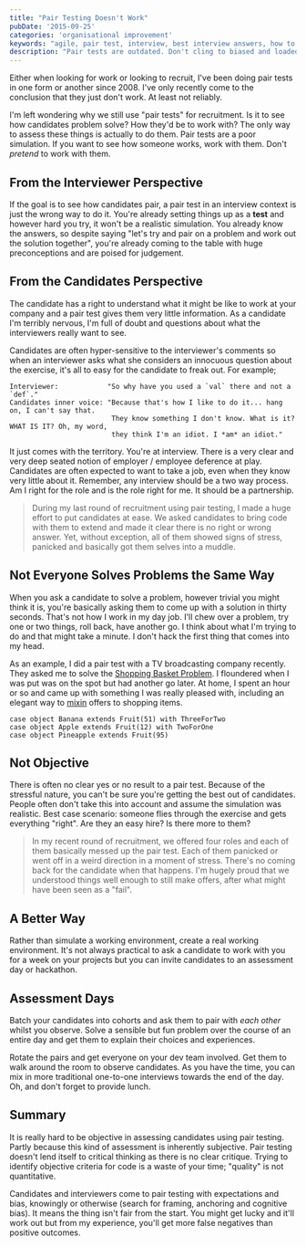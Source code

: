 ```yaml
---
title: "Pair Testing Doesn't Work"
pubDate: '2015-09-25'
categories: 'organisational improvement'
keywords: "agile, pair test, interview, best interview answers, how to beat the interview, technical interviews"
description: "Pair tests are outdated. Don't cling to biased and loaded interview techniques when looking to hire developers, embrace fairer and more balanced techniques."
---
```


Either when looking for work or looking to recruit, I've been doing pair tests in one form or another since 2008. I've only recently come to the conclusion that they just don't work. At least not reliably. 

I'm left wondering why we still use "pair tests" for recruitment. Is it to see how candidates problem solve? How they'd be to work with? The only way to assess these things is actually to do them. Pair tests are a poor simulation. If you want to see how someone works, work with them. Don't _pretend_ to work with them.

<!-- more -->


## From the Interviewer Perspective

If the goal is to see how candidates pair, a pair test in an interview context is just the wrong way to do it. You're already setting things up as a **test** and however hard you try, it won't be a realistic simulation. You already know the answers, so despite saying "let's try and pair on a problem and work out the solution together", you're already coming to the table with huge preconceptions and are poised for judgement. 


## From the Candidates Perspective

The candidate has a right to understand what it might be like to work at your company and a pair test gives them very little information. As a candidate I'm terribly nervous, I'm full of doubt and questions about what the interviewers really want to see. 

Candidates are often hyper-sensitive to the interviewer's comments so when an interviewer asks what she considers an innocuous question about the exercise, it's all to easy for the candidate to freak out. For example;

    Interviewer:            "So why have you used a `val` there and not a `def`."
    Candidates inner voice: "Because that's how I like to do it... hang on, I can't say that. 
                             They know something I don't know. What is it? WHAT IS IT? Oh, my word, 
                             they think I'm an idiot. I *am* an idiot."  

It just comes with the territory. You're at interview. There is a very clear and very deep seated notion of employer / employee deference at play. Candidates are often expected to want to take a job, even when they know very little about it. Remember, any interview should be a two way process. Am I right for the role and is the role right for me. It should be a partnership. 

> During my last round of recruitment using pair testing, I made a huge effort to put candidates at ease. We asked candidates to bring code with them to extend and made it clear there is no right or wrong answer. Yet, without exception, all of them showed signs of stress, panicked and basically got them selves into a muddle. 



## Not Everyone Solves Problems the Same Way

When you ask a candidate to solve a problem, however trivial you might think it is, you're basically asking them to come up with a solution in thirty seconds. That's not how I work in my day job. I'll chew over a problem, try one or two things, roll back, have another go. I think about what I'm trying to do and that might take a minute. I don't hack the first thing that comes into my head. 

As an example, I did a pair test with a TV broadcasting company recently. They asked me to solve the [Shopping Basket Problem](https://github.com/tobyweston/shopping_basket). I floundered when I was put was on the spot but had another go later. At home, I spent an hour or so and came up with something I was really pleased with, including an elegant way to [mixin](https://github.com/tobyweston/shopping_basket/blob/master/src/main/scala/shopping/Fruit.scala) offers to shopping items.

    case object Banana extends Fruit(51) with ThreeForTwo
    case object Apple extends Fruit(12) with TwoForOne
    case object Pineapple extends Fruit(95)


## Not Objective

There is often no clear yes or no result to a pair test. Because of the stressful nature, you can't be sure you're getting the best out of candidates. People often don't take this into account and assume the simulation was realistic. Best case scenario: someone flies through the exercise and gets everything "right". Are they an easy hire? Is there more to them? 

> In my recent round of recruitment, we offered four roles and each of them basically messed up the pair test. Each of them panicked or went off in a weird direction in a moment of stress. There's no coming back for the candidate when that happens. I'm hugely proud that we understood things well enough to still make offers, after what might have been seen as a "fail".



## A Better Way

Rather than simulate a working environment, create a real working environment. It's not always practical to ask a candidate to work with you for a week on your projects but you can invite candidates to an assessment day or hackathon. 

##  Assessment Days 

Batch your candidates into cohorts and ask them to pair with _each other_ whilst you observe. Solve a sensible but fun problem over the course of an entire day and get them to explain their choices and experiences.

Rotate the pairs and get everyone on your dev team involved. Get them to walk around the room to observe candidates. As you have the time, you can mix in more traditional one-to-one interviews towards the end of the day. Oh, and don't forget to provide lunch.


## Summary

It is really hard to be objective in assessing candidates using pair testing. Partly because this kind of assessment is inherently subjective. Pair testing doesn't lend itself to critical thinking as there is no clear critique. Trying to identify objective criteria for code is a waste of your time; "quality" is not quantitative.

Candidates and interviewers come to pair testing with expectations and bias, knowingly or otherwise (search for framing, anchoring and cognitive bias). It means the thing isn't fair from the start. You might get lucky and it'll work out but from my experience, you'll get more false negatives than positive outcomes.
